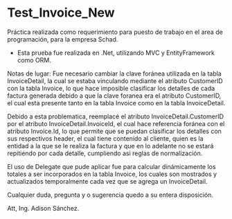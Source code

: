 # Test_Invoice_New

Práctica realizada como requerimiento para puesto de trabajo en el area de programación, para la empresa Schad.

- Esta prueba fue realizada en .Net, utilizando MVC y EntityFramework como ORM. 

Notas de lugar: 
Fue necesario cambiar la clave foránea utilizada en la tabla InvoiceDetail, la cual se estaba vinculando mediante el atributo CustomerID con la tabla Invoice, lo que hace imposible clasificar los detalles de cada factura generada debido a que la clave foranea era el atributo CustomerID, el cual esta presente tanto en la tabla Invoice como en la tabla InvoiceDetail. 

Debido a esta problematica, reemplacé el atributo InvoiceDetail.CustomerID por el atributo InvoiceDetail.InvoiceId, el cual hace referencia foránea con el atributo Invoice.Id, lo que permite que se puedan clasificar los detalles con sus respectivos header, el cual tiene contenido al cliente, quien es la entidad a la que se le realiza la factura y que en lo adelante no se estará repitiendo por cada detalle, cumpliendo asi reglas de normalización.  

El uso de Delegate que pude aplicar fue para calcular dinámicamente los totales a ser incorporados en la tabla Invoice, los cuales son mostrados y actualizados temporalmente cada vez que se agrega un InvoiceDetail.

Cualquier duda, pregunta y o sugerencia quedo a su entera disposición.

Att, Ing. Adison Sánchez.
